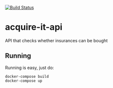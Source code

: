 [![Build Status](https://semaphoreci.com/api/v1/insurance-fraud/acquire-it-api/branches/master/shields_badge.svg)](https://semaphoreci.com/insurance-fraud/acquire-it-api)

# acquire-it-api

API that checks whether insurances can be bought

## Running

Running is easy, just do:

```
docker-compose build
docker-compose up
```
